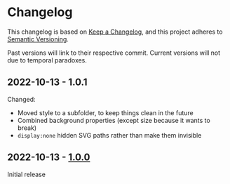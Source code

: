 # Changelog

This changelog is based on [Keep a Changelog](https://keepachangelog.com/), and this project adheres to [Semantic Versioning](https://semver.org/).

Past versions will link to their respective commit. Current versions will not due to temporal paradoxes.

## 2022-10-13 - 1.0.1
Changed:
  - Moved style to a subfolder, to keep things clean in the future
  - Combined background properties (except size because it wants to break)
  - `display:none` hidden SVG paths rather than make them invisible

## 2022-10-13 - [1.0.0](https://github.com/Commenter25/userstyles/blob/19359b9fe3a10fc76984e74a1ca5b2b4d40a0437/xeniasteam.user.css) 
Initial release
